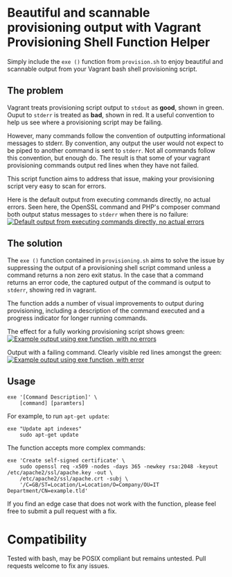 # Beautiful and scannable provisioning output with Vagrant Provisioning Shell Function Helper

Simply include the `exe ()` function from `provision.sh` to enjoy beautiful and scannable output from your Vagrant
bash shell provisioning script.

## The problem

Vagrant treats provisioning script output to `stdout` as **good**, shown in green. Ouput to `stderr` is treated as
**bad**, shown in red. It a useful convention to help us see where a provisioning script may be failing.

However, many commands follow the convention of outputting informational messages to stderr. By convention, any output
the user would not expect to be piped to another command is sent to `stderr`. Not all commands follow this convention,
but enough do. The result is that some of your vagrant provisioning commands output red lines when they have not failed.

This script function aims to address that issue, making your provisioning script very easy to scan for errors.

Here is the default output from executing commands directly, no actual errors. Seen here, the OpenSSL command and PHP's
composer command both output status messages to `stderr` when there is no failure:
[![Default output from executing commands directly, no actual errors][1]][1]

## The solution

The `exe ()` function contained in `provisioning.sh` aims to solve the issue by suppressing the output of a provisioning
shell script command unless a command returns a non zero exit status. In the case that a command returns an error code,
the captured output of the command is output to `stderr`, showing red in vagrant.

The function adds a number of visual improvements to output during provisioning, including a description of the command
executed and a progress indicator for longer running commands.

The effect for a fully working provisioning script shows green:
[![Example output using exe function, with no errors][2]][2]

Output with a failing command. Clearly visible red lines amongst the green:
[![Example output using exe function, with error][3]][3]

## Usage

    exe '[Command Description]' \
        [command] [paramters]

For example, to run `apt-get update`:

    exe "Update apt indexes"
        sudo apt-get update

The function accepts more complex commands:

    exe 'Create self-signed certificate' \
        sudo openssl req -x509 -nodes -days 365 -newkey rsa:2048 -keyout /etc/apache2/ssl/apache.key -out \
        /etc/apache2/ssl/apache.crt -subj \
        '/C=GB/ST=Location/L=Location/O=Company/OU=IT Department/CN=example.tld'

If you find an edge case that does not work with the function, please feel free to submit a pull request with a fix.

# Compatibility

Tested with bash, may be POSIX compliant but remains untested. Pull requests welcome to fix any issues.

[1]: http://i.stack.imgur.com/F3I6X.png
[2]: http://i.stack.imgur.com/uyBrl.png
[3]: http://i.stack.imgur.com/66Ed0.png
